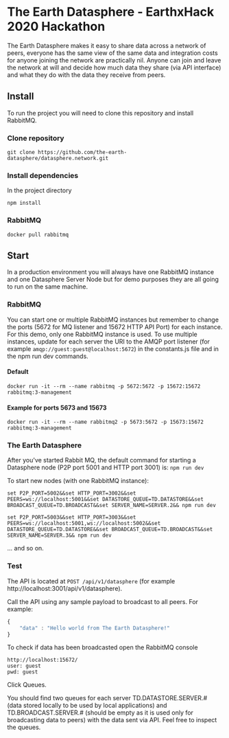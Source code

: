 # The Earth Datasphere - EarthxHack 2020 Hackathon

The Earth Datasphere makes it easy to share data across a network of peers, everyone has the same view of the same data and integration costs for anyone joining the network are practically nil. Anyone can join and leave the network at will and decide how much data they share (via API interface) and what they do with the data they receive from peers.

## Install

To run the project you will need to clone this repository and install RabbitMQ.

### Clone repository
```git clone https://github.com/the-earth-datasphere/datasphere.network.git```

### Install dependencies
In the project directory

```npm install```

### RabbitMQ
```docker pull rabbitmq```

## Start 

In a production environment you will always have one RabbitMQ instance and one Datasphere Server Node but for demo purposes they are all going to run on the same machine.

### RabbitMQ
You can start one or multiple RabbitMQ instances but remember to change the ports (5672 for MQ listener and 15672 HTTP API Port) for each instance. For this demo, only one RabbitMQ instance is used. To use multiple instances, update for each server the URI to the AMQP port listener (for example ```amqp://guest:guest@localhost:5672```) in the constants.js file and in the npm run dev commands.

#### Default
```docker run -it --rm --name rabbitmq -p 5672:5672 -p 15672:15672 rabbitmq:3-management```

#### Example for ports 5673 and 15673
```docker run -it --rm --name rabbitmq2 -p 5673:5672 -p 15673:15672 rabbitmq:3-management```

### The Earth Datasphere 
After you've started Rabbit MQ, the default command for starting a Datasphere node (P2P port 5001 and HTTP port 3001) is:
```npm run dev```


To start new nodes (with one RabbitMQ instance): 

```set P2P_PORT=5002&&set HTTP_PORT=3002&&set PEERS=ws://localhost:5001&&set DATASTORE_QUEUE=TD.DATASTORE&&set BROADCAST_QUEUE=TD.BROADCAST&&set SERVER_NAME=SERVER.2&& npm run dev```

```set P2P_PORT=5003&&set HTTP_PORT=3003&&set PEERS=ws://localhost:5001,ws://localhost:5002&&set DATASTORE_QUEUE=TD.DATASTORE&&set BROADCAST_QUEUE=TD.BROADCAST&&set SERVER_NAME=SERVER.3&& npm run dev```

... and so on.

### Test

The API is located at ```POST /api/v1/datasphere``` (for example http://localhost:3001/api/v1/datasphere). 

Call the API using any sample payload to broadcast to all peers. For example: 

```javascript
{
    "data" : "Hello world from The Earth Datasphere!"
}
```

To check if data has been broadcasted open the RabbitMQ console

```
http://localhost:15672/
user: guest
pwd: guest
```

Click Queues. 

You should find two queues for each server TD.DATASTORE.SERVER.# (data stored locally to be used by local applications) and TD.BROADCAST.SERVER.# (should be empty as it is used only for broadcasting data to peers) with the data sent via API. Feel free to inspect the queues. 

